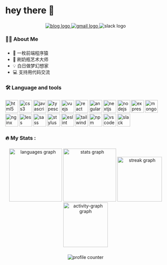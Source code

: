 <h1 align="left">hey there 👋</h1>

###

<div align="center">
  <a href="https://www.orz2.online/projects/gengjian1203/" target="_blank">
    <img src="https://img.shields.io/badge/Blog-v2.0.0-blue.svg" alt="blog logo"  />
  </a>
  <a href="mailto:agjgj187076081@gmail.com" target="_blank">
    <img src="https://img.shields.io/static/v1?message=Gmail&logo=gmail&label=&color=D14836&logoColor=white&labelColor=&style=for-the-badge" alt="gmail logo"  />
  </a>
  <img src="https://img.shields.io/static/v1?message=Slack&logo=slack&label=&color=4A154B&logoColor=white&labelColor=&style=for-the-badge" alt="slack logo"  />
</div>

###

<h3 align="left">👩‍💻  About Me</h3>

###

- 🐒 一枚前端程序猿
- 🍼 刷奶瓶艺术大师
- 💡 白日做梦幻想家
- 💻 支持用代码交流

###

<h3 align="left">🛠 Language and tools</h3>

###

<div align="left">
  <img src="https://cdn.jsdelivr.net/gh/devicons/devicon/icons/html5/html5-original.svg" width="40" alt="html5 logo"  />
  <img src="https://cdn.jsdelivr.net/gh/devicons/devicon/icons/css3/css3-original.svg" width="40" alt="css3 logo"  />
  <img src="https://cdn.jsdelivr.net/gh/devicons/devicon/icons/javascript/javascript-original.svg" width="40" alt="javascript logo"  />
  <img src="https://cdn.jsdelivr.net/gh/devicons/devicon/icons/typescript/typescript-original.svg" width="40" alt="typescript logo"  />
  <img src="https://cdn.jsdelivr.net/gh/devicons/devicon/icons/vuejs/vuejs-original.svg" width="40" alt="vuejs logo"  />
  <img src="https://cdn.jsdelivr.net/gh/devicons/devicon/icons/react/react-original.svg" width="40" alt="react logo"  />
  <img src="https://cdn.jsdelivr.net/gh/devicons/devicon/icons/angularjs/angularjs-original.svg" width="40" alt="angularjs logo"  />
  <img src="https://cdn.jsdelivr.net/gh/devicons/devicon/icons/nextjs/nextjs-original.svg" width="40" alt="nextjs logo"  />
  <img src="https://cdn.jsdelivr.net/gh/devicons/devicon/icons/nodejs/nodejs-original.svg" width="40" alt="nodejs logo"  />
  <img src="https://cdn.jsdelivr.net/gh/devicons/devicon/icons/express/express-original.svg" width="40" alt="express logo"  />
  <img src="https://cdn.jsdelivr.net/gh/devicons/devicon/icons/mongodb/mongodb-original.svg" width="40" alt="mongodb logo"  />
  <img src="https://cdn.jsdelivr.net/gh/devicons/devicon/icons/nginx/nginx-original.svg" width="40" alt="nginx logo"  />
  <img src="https://cdn.jsdelivr.net/gh/devicons/devicon/icons/less/less-plain-wordmark.svg" width="40" alt="less logo"  />
  <img src="https://cdn.jsdelivr.net/gh/devicons/devicon/icons/sass/sass-original.svg" width="40" alt="sass logo"  />
  <img src="https://cdn.jsdelivr.net/gh/devicons/devicon/icons/stylus/stylus-original.svg" width="40" alt="stylus logo"  />
  <img src="https://cdn.jsdelivr.net/gh/devicons/devicon/icons/eslint/eslint-original.svg" width="40" alt="eslint logo"  />
  <img src="https://cdn.jsdelivr.net/gh/devicons/devicon/icons/tailwindcss/tailwindcss-original.svg" width="40" alt="tailwindcss logo"  />
  <img src="https://cdn.jsdelivr.net/gh/devicons/devicon/icons/npm/npm-original-wordmark.svg" width="40" alt="npm logo"  />
  <img src="https://cdn.jsdelivr.net/gh/devicons/devicon/icons/vscode/vscode-original.svg" width="40" alt="vscode logo"  />
  <img src="https://cdn.jsdelivr.net/gh/devicons/devicon/icons/slack/slack-original.svg" width="40" alt="slack logo"  />
</div>

###

<h3 align="left">🔥 My Stats :</h3>

###

<div align="center">
  <img src="https://github-readme-stats.vercel.app/api/top-langs?username=gengjian1203&locale=en&hide_title=false&layout=compact&card_width=320&langs_count=5&theme=dracula&hide_border=false&order=2" height="166" alt="languages graph" />
  <img src="https://github-readme-stats.vercel.app/api?username=gengjian1203&hide_title=false&hide_rank=false&show_icons=true&include_all_commits=true&count_private=true&disable_animations=false&theme=dracula&locale=en&hide_border=false&order=1" height="166" alt="stats graph" />
  <img src="https://streak-stats.demolab.com?user=gengjian1203&locale=en&mode=daily&theme=dark&hide_border=false&border_radius=5&order=3" height="140" alt="streak graph" />
  <img src="https://github-readme-activity-graph.vercel.app/graph?username=gengjian1203&radius=16&theme=react&area=true&order=5" height="140" alt="activity-graph graph" />
</div>

###

<div align="center">
  <img src="https://profile-counter.glitch.me/gengjian1203/count.svg" alt="profile counter" />
</div>

###
